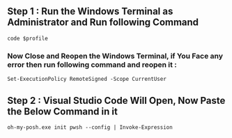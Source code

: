 ## Step 1 : Run the Windows Terminal as Administrator and Run following Command

```
code $profile
```

### Now Close and Reopen the Windows Terminal, if You Face any error then run following command and reopen it :

```
Set-ExecutionPolicy RemoteSigned -Scope CurrentUser
```

## Step 2 : Visual Studio Code Will Open, Now Paste the Below Command in it

```
oh-my-posh.exe init pwsh --config | Invoke-Expression
```

